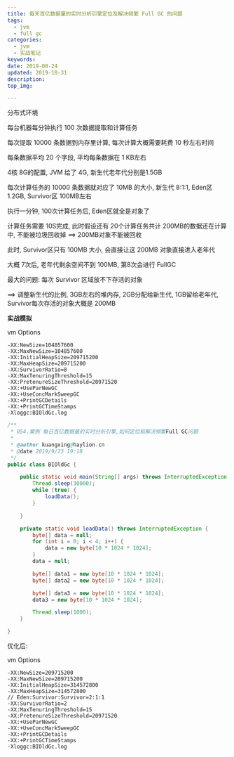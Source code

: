 ```yaml
---
title: 每天百亿数据量的实时分析引擎定位及解决频繁 Full GC 的问题
tags:
  - jvm
  - full gc
categories:
  - jvm
  - 实战笔记
keywords: 
date: 2019-08-24
updated: 2019-10-31
description: 
top_img:

---
```


分布式环境

每台机器每分钟执行 100 次数据提取和计算任务

每次提取 10000 条数据到内存里计算, 每次计算大概需要耗费 10 秒左右时间

每条数据平均 20 个字段, 平均每条数据在 1 KB左右

4核 8G的配置, JVM 给了 4G,  新生代老年代分别是1.5GB

每次计算任务的 10000 条数据就对应了 10MB 的大小, 新生代 8:1:1, Eden区 1.2GB, Survivor区 100MB左右



执行一分钟, 100次计算任务后, Eden区就全是对象了

计算任务需要 10S完成, 此时假设还有 20个计算任务共计 200MB的数据还在计算中, 不能被垃圾回收掉   ==>   200MB对象不能被回收



此时, Survivor区只有 100MB 大小, 会直接让这 200MB 对象直接进入老年代

大概 7次后, 老年代剩余空间不到 100MB, 第8次会进行 FullGC





最大的问题: 每次 Survivor 区域放不下存活的对象



==> 调整新生代的比例, 3GB左右的堆内存, 2GB分配给新生代, 1GB留给老年代, Survivor每次存活的对象大概是 200MB



**实战模拟**

vm Options

```
-XX:NewSize=104857600
-XX:MaxNewSize=104857600
-XX:InitialHeapSize=209715200
-XX:MaxHeapSize=209715200
-XX:SurvivorRatio=8
-XX:MaxTenuringThreshold=15
-XX:PretenureSizeThreshold=20971520
-XX:+UseParNewGC
-XX:+UseConcMarkSweepGC
-XX:+PrintGCDetails
-XX:+PrintGCTimeStamps
-Xloggc:BIOldGc.log
```



```java
/**
 * 054.案例 每日百亿数据量的实时分析引擎,如何定位和解决频繁Full GC问题
 *
 * @author kuangxing@haylion.cn
 * @date 2019/9/23 19:18
 */
public class BIOldGc {

    public static void main(String[] args) throws InterruptedException {
        Thread.sleep(30000);
        while (true) {
            loadData();
        }

    }

    private static void loadData() throws InterruptedException {
        byte[] data = null;
        for (int i = 0; i < 4; i++) {
            data = new byte[10 * 1024 * 1024];
        }
        data = null;

        byte[] data1 = new byte[10 * 1024 * 1024];
        byte[] data2 = new byte[10 * 1024 * 1024];

        byte[] data3 = new byte[10 * 1024 * 1024];
        data3 = new byte[10 * 1024 * 1024];

        Thread.sleep(1000);
    }

}

```

优化后:

vm Options

```
-XX:NewSize=209715200
-XX:MaxNewSize=209715200
-XX:InitialHeapSize=314572800
-XX:MaxHeapSize=314572800
// Eden:Survivor:Survivor=2:1:1
-XX:SurvivorRatio=2
-XX:MaxTenuringThreshold=15
-XX:PretenureSizeThreshold=20971520
-XX:+UseParNewGC
-XX:+UseConcMarkSweepGC
-XX:+PrintGCDetails
-XX:+PrintGCTimeStamps
-Xloggc:BIOldGc.log
```

